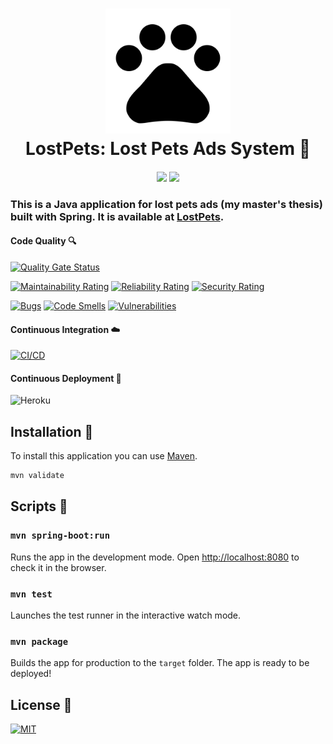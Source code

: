 <h1 align="center">
	<img src="https://raw.githubusercontent.com/robertene1994/lostpets-web/master/src/assets/logo.svg?sanitize=true" alt="LostPets: Lost Pets Ads System" width="200">
	<br>
	LostPets: Lost Pets Ads System 🐾
</h1>
<h4 align="center">
	<img src="https://forthebadge.com/images/badges/made-with-java.svg"/>
	<img src="https://forthebadge.com/images/badges/uses-git.svg"/>
</h4>
  
### This is a Java application for lost pets ads (my master's thesis) built with Spring. It is available at [LostPets](https://lostpets-web.herokuapp.com).

#### Code Quality 🔍
[![Quality Gate Status](https://sonarcloud.io/api/project_badges/measure?project=robertene1994_lostpets-back-end&metric=alert_status)](https://sonarcloud.io/dashboard?id=robertene1994_lostpets-back-end)

[![Maintainability Rating](https://sonarcloud.io/api/project_badges/measure?project=robertene1994_lostpets-back-end&metric=sqale_rating)](https://sonarcloud.io/dashboard?id=robertene1994_lostpets-back-end) [![Reliability Rating](https://sonarcloud.io/api/project_badges/measure?project=robertene1994_lostpets-back-end&metric=reliability_rating)](https://sonarcloud.io/dashboard?id=robertene1994_lostpets-back-end)  [![Security Rating](https://sonarcloud.io/api/project_badges/measure?project=robertene1994_lostpets-back-end&metric=security_rating)](https://sonarcloud.io/dashboard?id=robertene1994_lostpets-back-end)

[![Bugs](https://sonarcloud.io/api/project_badges/measure?project=robertene1994_lostpets-back-end&metric=bugs)](https://sonarcloud.io/dashboard?id=robertene1994_lostpets-back-end) [![Code Smells](https://sonarcloud.io/api/project_badges/measure?project=robertene1994_lostpets-back-end&metric=code_smells)](https://sonarcloud.io/dashboard?id=robertene1994_lostpets-back-end) [![Vulnerabilities](https://sonarcloud.io/api/project_badges/measure?project=robertene1994_lostpets-back-end&metric=vulnerabilities)](https://sonarcloud.io/dashboard?id=robertene1994_lostpets-back-end)

#### Continuous Integration ☁️
[![CI/CD](https://github.com/robertene1994/lostpets-back-end/workflows/DevOps%20(CI/CD)%20%E2%98%81%EF%B8%8F/badge.svg)](https://github.com/robertene1994/lostpets-back-end/actions?query=workflow%3A%22DevOps+%28CI%2FCD%29+%E2%98%81%EF%B8%8F%22) 

#### Continuous Deployment 🚀
![Heroku](https://heroku-badge.herokuapp.com/?app=lostpets-web)

## Installation 🔧

To install this application you can use [Maven](http://maven.apache.org/).

```bash
mvn validate
```

## Scripts 📜

### `mvn spring-boot:run`

Runs the app in the development mode.
Open [http://localhost:8080](http://localhost:8080) to check it in the browser.

### `mvn test`

Launches the test runner in the interactive watch mode.

### `mvn package`

Builds the app for production to the `target` folder. The app is ready to be deployed!


## License 🔑
[![MIT](https://badges.frapsoft.com/os/mit/mit.svg?v=102)](LICENSE)

